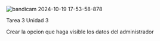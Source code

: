 ![bandicam 2024-10-19 17-53-58-878](https://github.com/user-attachments/assets/d2272964-d396-4bb3-819d-02ead24ced72)


Tarea 3 Unidad 3

Crear la opcion que haga visible los datos del administrador
